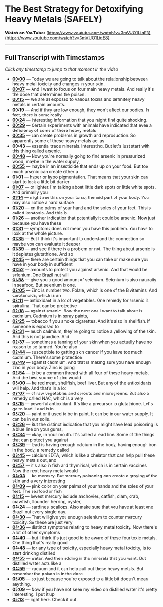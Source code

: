 # The Best Strategy for Detoxifying Heavy Metals (SAFELY)

**Watch on YouTube:** [https://www.youtube.com/watch?v=3mVUO1LiqE8](https://www.youtube.com/watch?v=3mVUO1LiqE8)

---

## Full Transcript with Timestamps

*Click any timestamp to jump to that moment in the video*

- **[00:00](https://www.youtube.com/watch?v=3mVUO1LiqE8&t=0s)** — Today we are going to talk about the relationship between heavy metal toxicity and changes in your skin.
- **[00:07](https://www.youtube.com/watch?v=3mVUO1LiqE8&t=7s)** — And I want to focus on four main heavy metals. And really it's the dose that determines the poison.
- **[00:15](https://www.youtube.com/watch?v=3mVUO1LiqE8&t=15s)** — We are all exposed to various toxins and definitely heavy metals in certain amounts.
- **[00:19](https://www.youtube.com/watch?v=3mVUO1LiqE8&t=19s)** — And if they are low enough, they won't affect our bodies. In fact, there is some really
- **[00:24](https://www.youtube.com/watch?v=3mVUO1LiqE8&t=24s)** — interesting information that you might find quite shocking.
- **[00:29](https://www.youtube.com/watch?v=3mVUO1LiqE8&t=29s)** — Certain experiments with animals have indicated that even a deficiency of some of these heavy metals
- **[00:35](https://www.youtube.com/watch?v=3mVUO1LiqE8&t=35s)** — can create problems in growth and reproduction. So apparently some of these heavy metals act as
- **[00:43](https://www.youtube.com/watch?v=3mVUO1LiqE8&t=43s)** — essential trace minerals. Interesting. But let's just start with this thing called arsenic.
- **[00:48](https://www.youtube.com/watch?v=3mVUO1LiqE8&t=48s)** — Now you're normally going to find arsenic in pressurized wood, maybe in the water supply,
- **[00:55](https://www.youtube.com/watch?v=3mVUO1LiqE8&t=55s)** — maybe in an insecticide that ends up on your food. But too much arsenic can create either a
- **[01:01](https://www.youtube.com/watch?v=3mVUO1LiqE8&t=61s)** — hyper or hypo pigmentation. That means that your skin can start to look a little bit darker
- **[01:07](https://www.youtube.com/watch?v=3mVUO1LiqE8&t=67s)** — or lighter. I'm talking about little dark spots or little white spots. And primarily you
- **[01:14](https://www.youtube.com/watch?v=3mVUO1LiqE8&t=74s)** — might see this on your torso, the mid part of your body. You may also notice a hard surface
- **[01:20](https://www.youtube.com/watch?v=3mVUO1LiqE8&t=80s)** — on the palms of your hand and the soles of your feet. This is called keratosis. And this is
- **[01:26](https://www.youtube.com/watch?v=3mVUO1LiqE8&t=86s)** — another indication that potentially it could be arsenic. Now just because you have these
- **[01:31](https://www.youtube.com/watch?v=3mVUO1LiqE8&t=91s)** — symptoms does not mean you have this problem. You have to look at the whole picture.
- **[01:35](https://www.youtube.com/watch?v=3mVUO1LiqE8&t=95s)** — But I think it's important to understand the connection so maybe you can evaluate it deeper
- **[01:39](https://www.youtube.com/watch?v=3mVUO1LiqE8&t=99s)** — and see if there is a problem or not. The thing about arsenic is it depletes glutathione. And so
- **[01:45](https://www.youtube.com/watch?v=3mVUO1LiqE8&t=105s)** — there are certain things that you can take or make sure you have in your body in sufficient
- **[01:52](https://www.youtube.com/watch?v=3mVUO1LiqE8&t=112s)** — amounts to protect you against arsenic. And that would be selenium. One Brazil nut will
- **[01:58](https://www.youtube.com/watch?v=3mVUO1LiqE8&t=118s)** — give you a good amount of selenium. Selenium is also naturally in seafood. But selenium is one.
- **[02:05](https://www.youtube.com/watch?v=3mVUO1LiqE8&t=125s)** — Zinc is number two. Folate, which is one of the B vitamins. And carotenoids, which is an
- **[02:11](https://www.youtube.com/watch?v=3mVUO1LiqE8&t=131s)** — antioxidant in a lot of vegetables. One remedy for arsenic is spirulina. That can be protective
- **[02:18](https://www.youtube.com/watch?v=3mVUO1LiqE8&t=138s)** — against arsenic. Now the next one I want to talk about is cadmium. Cadmium is in spray paints,
- **[02:25](https://www.youtube.com/watch?v=3mVUO1LiqE8&t=145s)** — tobacco if you smoke cigarettes. And it's also in shellfish. If someone is exposed to
- **[02:31](https://www.youtube.com/watch?v=3mVUO1LiqE8&t=151s)** — much cadmium, they're going to notice a yellowing of the skin. And this is not jaundice. And
- **[02:37](https://www.youtube.com/watch?v=3mVUO1LiqE8&t=157s)** — sometimes a tanning of your skin when you actually have no reason to be tanned. You're also
- **[02:44](https://www.youtube.com/watch?v=3mVUO1LiqE8&t=164s)** — susceptible to getting skin cancer if you have too much cadmium. There's some protection
- **[02:49](https://www.youtube.com/watch?v=3mVUO1LiqE8&t=169s)** — against cadmium. And that is making sure you have enough zinc in your body. Zinc is going
- **[02:54](https://www.youtube.com/watch?v=3mVUO1LiqE8&t=174s)** — to be a common thread with all four of these heavy metals. And the best source of zinc would
- **[03:00](https://www.youtube.com/watch?v=3mVUO1LiqE8&t=180s)** — be red meat, shellfish, beef liver. But any of the antioxidants will help. And that's in a lot
- **[03:07](https://www.youtube.com/watch?v=3mVUO1LiqE8&t=187s)** — of raw vegetables and sprouts and microgreens. But also a remedy called NAC, which is a very
- **[03:15](https://www.youtube.com/watch?v=3mVUO1LiqE8&t=195s)** — powerful antioxidant. It's like a precursor to glutathione. Let's go to lead. Lead is in
- **[03:20](https://www.youtube.com/watch?v=3mVUO1LiqE8&t=200s)** — paint or it used to be in paint. It can be in our water supply. It can be in our soils.
- **[03:26](https://www.youtube.com/watch?v=3mVUO1LiqE8&t=206s)** — But the distinct indication that you might have lead poisoning is a blue line on your gums,
- **[03:34](https://www.youtube.com/watch?v=3mVUO1LiqE8&t=214s)** — okay, in your mouth. It's called a lead line. Some of the things that can protect you against
- **[03:39](https://www.youtube.com/watch?v=3mVUO1LiqE8&t=219s)** — lead is having enough calcium in the body, having enough iron in the body, a remedy called
- **[03:45](https://www.youtube.com/watch?v=3mVUO1LiqE8&t=225s)** — calcium EDTA, which is like a chelator that can help pull these heavy metals out, and
- **[03:57](https://www.youtube.com/watch?v=3mVUO1LiqE8&t=237s)** — it's also in fish and thymirisal, which is in certain vaccines. Now the next heavy metal would
- **[04:03](https://www.youtube.com/watch?v=3mVUO1LiqE8&t=243s)** — be mercury. But mercury poisoning can create a graying of the skin and a very interesting
- **[04:09](https://www.youtube.com/watch?v=3mVUO1LiqE8&t=249s)** — pink color on your palms of your hands and the soles of your feet. The seafood or fish
- **[04:15](https://www.youtube.com/watch?v=3mVUO1LiqE8&t=255s)** — lowest mercury include anchovies, catfish, clam, crab, crawfish, flounder, herring, oyster,
- **[04:24](https://www.youtube.com/watch?v=3mVUO1LiqE8&t=264s)** — sardines, scallops. Also make sure that you have at least one Brazil nut every single day.
- **[04:30](https://www.youtube.com/watch?v=3mVUO1LiqE8&t=270s)** — That will give you enough selenium to counter mercury toxicity. So these are just very
- **[04:36](https://www.youtube.com/watch?v=3mVUO1LiqE8&t=276s)** — distinct symptoms relating to heavy metal toxicity. Now there's a lot of other symptoms
- **[04:40](https://www.youtube.com/watch?v=3mVUO1LiqE8&t=280s)** — but I think it's just good to be aware of these four toxic metals. One thing that's really good
- **[04:48](https://www.youtube.com/watch?v=3mVUO1LiqE8&t=288s)** — for any type of toxicity, especially heavy metal toxicity, is to start drinking distilled
- **[04:55](https://www.youtube.com/watch?v=3mVUO1LiqE8&t=295s)** — water. And then adding in the minerals that you want. But distilled water acts like a
- **[04:59](https://www.youtube.com/watch?v=3mVUO1LiqE8&t=299s)** — vacuum and it can help pull out these heavy metals. But remember the poison is in the dose
- **[05:05](https://www.youtube.com/watch?v=3mVUO1LiqE8&t=305s)** — so just because you're exposed to a little bit doesn't mean anything.
- **[05:09](https://www.youtube.com/watch?v=3mVUO1LiqE8&t=309s)** — Now if you have not seen my video on distilled water it's pretty interesting. I put it up
- **[05:13](https://www.youtube.com/watch?v=3mVUO1LiqE8&t=313s)** — right here. Check it out.
